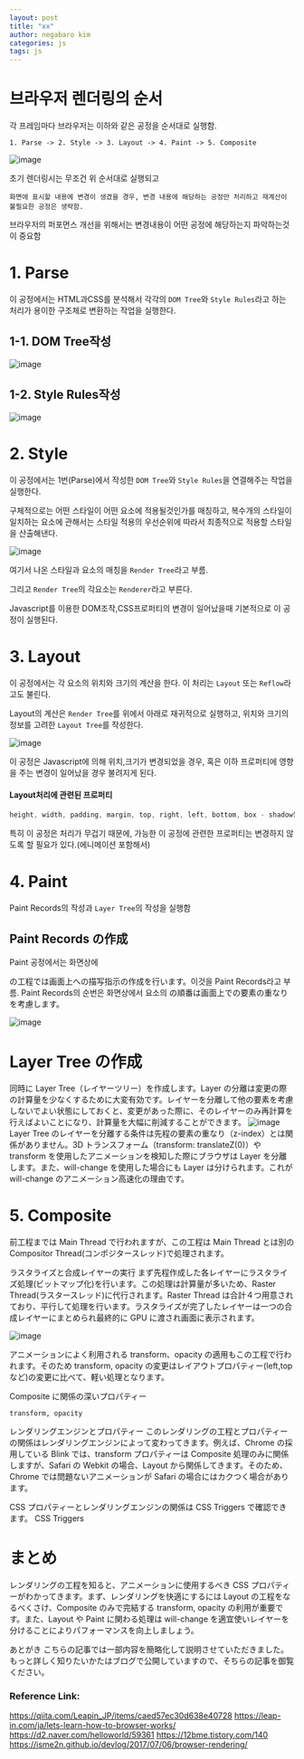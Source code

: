 ```yaml
---
layout: post
title: "xx"
author: negabaro kim
categories: js
tags: js
---
```


# 브라우저 렌더링의 순서

각 프레임마다 브라우저는 이하와 같은 공정을 순서대로 실행함.

`1. Parse -> 2. Style -> 3. Layout -> 4. Paint -> 5. Composite`

![image](https://user-images.githubusercontent.com/4640346/55057387-6c1dcc80-50ac-11e9-91a7-b613a709b081.png)

초기 렌더링시는 무조건 위 순서대로 실행되고

`화면에 표시할 내용에 변경이 생겼을 경우, 변경 내용에 해당하는 공정만 처리하고 재계산이 불필요한 공정은 생략함.`

브라우저의 퍼포먼스 개선을 위해서는 변경내용이 어떤 공정에 해당하는지 파악하는것이 중요함

# 1. Parse

이 공정에서는 HTML과CSS를 분석해서 각각의 `DOM Tree`와 `Style Rules`라고 하는 처리가 용이한 구조체로 변환하는 작업을 실행한다.

## 1-1. DOM Tree작성

![image](https://user-images.githubusercontent.com/4640346/55054410-1b55a600-50a3-11e9-87d0-e32b7045d50f.png)

## 1-2. Style Rules작성

![image](https://user-images.githubusercontent.com/4640346/55054417-24df0e00-50a3-11e9-9df3-42dd1d06b35a.png)

# 2. Style

이 공정에서는 1번(Parse)에서 작성한 `DOM Tree`와 `Style Rules`을 연결해주는 작업을 실행한다.

구체적으로는 어떤 스타일이 어떤 요소에 적용될것인가를 매칭하고, 복수개의 스타일이 일치하는 요소에 관해서는 스타일 적용의 우선순위에 따라서 최종적으로 적용할 스타일을 산출해낸다.

![image](https://user-images.githubusercontent.com/4640346/55054454-4cce7180-50a3-11e9-8a9f-0691661387ea.png)

여기서 나온 스타일과 요소의 매칭을 `Render Tree`라고 부름.

그리고 `Render Tree`의 각요소는 `Renderer`라고 부른다.

Javascript를 이용한 DOM조작,CSS프로퍼티의 변경이 일어났을때 기본적으로 이 공정이 실행된다.

# 3. Layout

이 공정에서는 각 요소의 위치와 크기의 계산을 한다.
이 처리는 `Layout` 또는 `Reflow`라고도 불린다.

Layout의 계산은 `Render Tree`를 위에서 아래로 재귀적으로 실행하고, 위치와 크기의 정보를 고려한 `Layout Tree`를 작성한다.

![image](https://user-images.githubusercontent.com/4640346/55054525-8dc68600-50a3-11e9-83ef-713fd63d3650.png)

이 공정은 Javascript에 의해 위치,크기가 변경되었을 경우, 혹은 이하 프로퍼티에 영향을 주는 변경이 일어났을 경우 불려지게 된다.

#### Layout처리에 관련된 프로퍼티

```js
height, width, padding, margin, top, right, left, bottom, box - shadow등;
```

특히 이 공정은 처리가 무겁기 때문에, 가능한 이 공정에 관련한 프로퍼티는 변경하지 않도록 할 필요가 있다.(에니메이션 포함해서)

# 4. Paint

Paint Records의 작성과 `Layer Tree`의 작성을 실행함

## Paint Records の作成

Paint 공정에서는 화면상에

の工程では画面上への描写指示の作成を行います。이것을 Paint Records라고 부름. Paint Records의 순번은 화면상에서 요소의 の順番は画面上での要素の重なりを考慮します。

![image](https://user-images.githubusercontent.com/4640346/55054619-dc742000-50a3-11e9-926b-281f060bfc5f.png)

# Layer Tree の作成

同時に Layer Tree（レイヤーツリー）を作成します。Layer の分離は変更の際の計算量を少なくするために大変有効です。レイヤーを分離して他の要素を考慮しないでよい状態にしておくと、変更があった際に、そのレイヤーのみ再計算を行えばよいことになり、計算量を大幅に削減することができます。
![image](https://user-images.githubusercontent.com/4640346/55054622-e1d16a80-50a3-11e9-822c-4566f19eae6d.png)
Layer Tree のレイヤーを分離する条件は先程の要素の重なり（z-index）とは関係がありません。3D トランスフォーム（transform: translateZ(0)）や transform を使用したアニメーションを検知した際にブラウザは Layer を分離します。また、will-change を使用した場合にも Layer は分けられます。これが will-change のアニメーション高速化の理由です。

# 5. Composite

前工程までは Main Thread で行われますが、この工程は Main Thread とは別の Compositor Thread(コンポジタースレッド)で処理されます。

ラスタライズと合成レイヤーの実行
まず先程作成した各レイヤーにラスタライズ処理(ビットマップ化)を行います。この処理は計算量が多いため、Raster Thread(ラスタースレッド)に代行されます。Raster Thread は合計４つ用意されており、平行して処理を行います。ラスタライズが完了したレイヤーは一つの合成レイヤーにまとめられ最終的に GPU に渡され画面に表示されます。

![image](https://user-images.githubusercontent.com/4640346/55054633-e9910f00-50a3-11e9-834c-babffb0bba6f.png)

アニメーションによく利用される transform、opacity の適用もこの工程で行われます。そのため transform, opacity の変更はレイアウトプロパティー(left,top など)の変更に比べて、軽い処理となります。

Composite に関係の深いプロパティー

```
transform, opacity
```

レンダリングエンジンとプロパティー
このレンダリングの工程とプロパティーの関係はレンダリングエンジンによって変わってきます。例えば、Chrome の採用している Blink では、transform プロパティーは Composite 処理のみに関係しますが、Safari の Webkit の場合、Layout から関係してきます。そのため、Chrome では問題ないアニメーションが Safari の場合にはカクつく場合があります。

CSS プロパティーとレンダリングエンジンの関係は CSS Triggers で確認できます。
CSS Triggers

# まとめ

レンダリングの工程を知ると、アニメーションに使用するべき CSS プロパティーがわかってきます。まず、レンダリングを快適にするには Layout の工程をなるべくさけ、Composite のみで完結する transform, opacity の利用が重要です。また、Layout や Paint に関わる処理は will-change を適宜使いレイヤーを分けることによりパフォーマンスを向上しましょう。

あとがき
こちらの記事では一部内容を簡略化して説明させていただきました。もっと詳しく知りたいかたはブログで公開していますので、そちらの記事を御覧ください。

### Reference Link:

https://qiita.com/Leapin_JP/items/caed57ec30d638e40728
https://leap-in.com/ja/lets-learn-how-to-browser-works/
https://d2.naver.com/helloworld/59361
https://12bme.tistory.com/140
https://isme2n.github.io/devlog/2017/07/06/browser-rendering/
